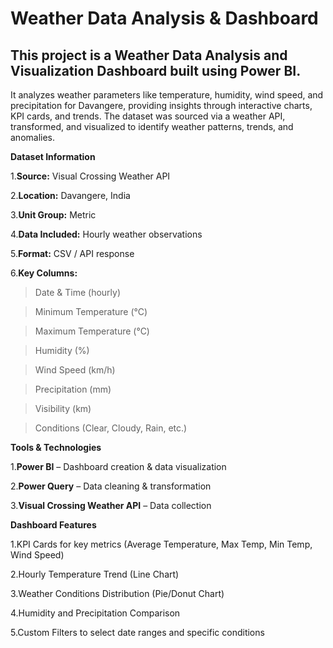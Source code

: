# Weather Data Analysis & Dashboard

## This project is a Weather Data Analysis and Visualization Dashboard built using Power BI.
It analyzes weather parameters like temperature, humidity, wind speed, and precipitation for Davangere, providing insights through interactive charts, KPI cards, and trends.
The dataset was sourced via a weather API, transformed, and visualized to identify weather patterns, trends, and anomalies.

**Dataset Information**

1.**Source:** Visual Crossing Weather API

2.**Location:** Davangere, India

3.**Unit Group:** Metric

4.**Data Included:** Hourly weather observations

5.**Format:** CSV / API response

6.**Key Columns:**

> Date & Time (hourly)

> Minimum Temperature (°C)

> Maximum Temperature (°C)

> Humidity (%)

> Wind Speed (km/h)

> Precipitation (mm)

> Visibility (km)

> Conditions (Clear, Cloudy, Rain, etc.)

**Tools & Technologies**

1.**Power BI** – Dashboard creation & data visualization

2.**Power Query** – Data cleaning & transformation

3.**Visual Crossing Weather API** – Data collection

**Dashboard Features**

1.KPI Cards for key metrics (Average Temperature, Max Temp, Min Temp, Wind Speed)

2.Hourly Temperature Trend (Line Chart)

3.Weather Conditions Distribution (Pie/Donut Chart)

4.Humidity and Precipitation Comparison

5.Custom Filters to select date ranges and specific conditions

